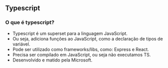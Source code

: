 ## Typescript

### O que é typescript?
* Typescript é um superset para a linguagem JavaScript.
* Ou seja, adiciona funções ao JavaScript, como a declaração de tipos de variável.
* Pode ser utilizado como frameworks/libs, como: Express e React.
* Precisa ser compilado em JavaScript, ou seja não executamos TS.
* Desenvolvido e matido pela Microsoft.

